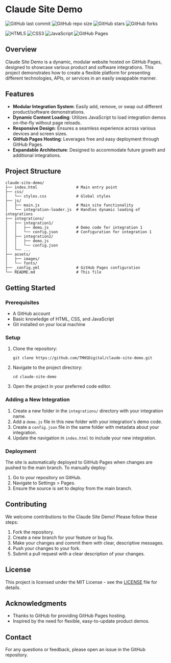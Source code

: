 # Claude Site Demo

![GitHub last commit](https://img.shields.io/github/last-commit/TMHSDigital/claude-site-demo)
![GitHub repo size](https://img.shields.io/github/repo-size/TMHSDigital/claude-site-demo)
![GitHub stars](https://img.shields.io/github/stars/TMHSDigital/claude-site-demo?style=social)
![GitHub forks](https://img.shields.io/github/forks/TMHSDigital/claude-site-demo?style=social)

![HTML5](https://img.shields.io/badge/html5-%23E34F26.svg?style=for-the-badge&logo=html5&logoColor=white)
![CSS3](https://img.shields.io/badge/css3-%231572B6.svg?style=for-the-badge&logo=css3&logoColor=white)
![JavaScript](https://img.shields.io/badge/javascript-%23323330.svg?style=for-the-badge&logo=javascript&logoColor=%23F7DF1E)
![GitHub Pages](https://img.shields.io/badge/GitHub%20Pages-222222?style=for-the-badge&logo=GitHub%20Pages&logoColor=white)

## Overview

Claude Site Demo is a dynamic, modular website hosted on GitHub Pages, designed to showcase various product and software integrations. This project demonstrates how to create a flexible platform for presenting different technologies, APIs, or services in an easily swappable manner.

## Features

- **Modular Integration System**: Easily add, remove, or swap out different product/software demonstrations.
- **Dynamic Content Loading**: Utilizes JavaScript to load integration demos on-the-fly without page reloads.
- **Responsive Design**: Ensures a seamless experience across various devices and screen sizes.
- **GitHub Pages Hosting**: Leverages free and easy deployment through GitHub Pages.
- **Expandable Architecture**: Designed to accommodate future growth and additional integrations.

## Project Structure

```
claude-site-demo/
├── index.html                 # Main entry point
├── css/
│   └── styles.css             # Global styles
├── js/
│   ├── main.js                # Main site functionality
│   └── integration-loader.js  # Handles dynamic loading of integrations
├── integrations/
│   ├── integration1/
│   │   ├── demo.js            # Demo code for integration 1
│   │   └── config.json        # Configuration for integration 1
│   ├── integration2/
│   │   ├── demo.js
│   │   └── config.json
│   └── ...
├── assets/
│   ├── images/
│   └── fonts/
├── _config.yml                # GitHub Pages configuration
└── README.md                  # This file
```

## Getting Started

### Prerequisites

- A GitHub account
- Basic knowledge of HTML, CSS, and JavaScript
- Git installed on your local machine

### Setup

1. Clone the repository:
   ```
   git clone https://github.com/TMHSDigital/claude-site-demo.git
   ```
2. Navigate to the project directory:
   ```
   cd claude-site-demo
   ```
3. Open the project in your preferred code editor.

### Adding a New Integration

1. Create a new folder in the `integrations/` directory with your integration name.
2. Add a `demo.js` file in this new folder with your integration's demo code.
3. Create a `config.json` file in the same folder with metadata about your integration.
4. Update the navigation in `index.html` to include your new integration.

### Deployment

The site is automatically deployed to GitHub Pages when changes are pushed to the main branch. To manually deploy:

1. Go to your repository on GitHub.
2. Navigate to Settings > Pages.
3. Ensure the source is set to deploy from the main branch.

## Contributing

We welcome contributions to the Claude Site Demo! Please follow these steps:

1. Fork the repository.
2. Create a new branch for your feature or bug fix.
3. Make your changes and commit them with clear, descriptive messages.
4. Push your changes to your fork.
5. Submit a pull request with a clear description of your changes.

## License

This project is licensed under the MIT License - see the [LICENSE](LICENSE) file for details.

## Acknowledgments

- Thanks to GitHub for providing GitHub Pages hosting.
- Inspired by the need for flexible, easy-to-update product demos.

## Contact

For any questions or feedback, please open an issue in the GitHub repository.